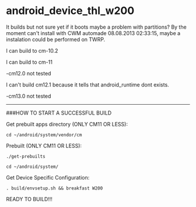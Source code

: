 # android_device_thl_w200
It builds but not sure yet if it boots maybe a problem with partitions?
By the moment can't install with CWM automade 08.08.2013 02:33:15, maybe a instalation could be performed on TWRP.

I can build to cm-10.2

I can build to cm-11

-cm12.0 not tested

I can't build cm12.1 because it tells that android_runtime dont exists.

-cm13.0 not tested

-----
###HOW TO START A SUCCESSFUL BUILD

Get prebuilt apps directory (ONLY CM11 OR LESS):

    cd ~/android/system/vendor/cm

Prebuilt (ONLY CM11 OR LESS):

    ./get-prebuilts

    cd ~/android/system/

Get Device Specific Configuration:

    . build/envsetup.sh && breakfast W200

READY TO BUILD!!!
